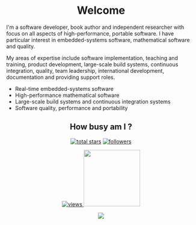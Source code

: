 <h1 align="center">Welcome</h1>

I'm a software developer, book author and independent researcher with focus on all aspects of high-performance, portable software. I have particular interest in embedded-systems software, mathematical software and quality.

My areas of expertise include software implementation, teaching and training, product development, large-scale build systems, continuous integration, quality, team leadership, international development, documentation and providing support roles.

- Real-time embedded-systems software
- High-performance mathematical software
- Large-scale build systems and continuous integration systems
- Software quality, performance and portability

<h2 align="center">How busy am I ?</h2>

<p align="center">
  <a href="https://github.com/ckormanyos?tab=repositories&sort=stargazers">
    <img alt="total stars" title="Total stars on GitHub" src="https://custom-icon-badges.herokuapp.com/badge/dynamic/json?logo=star&color=55960c&labelColor=488207&label=Stars&style=for-the-badge&query=%24.stars&url=https://api.github-star-counter.workers.dev/user/ckormanyos"/></a>
  <a href="https://github.com/ckormanyos?tab=followers">
    <img alt="followers" title="Follow me on Github" src="https://custom-icon-badges.herokuapp.com/github/followers/ckormanyos?color=236ad3&labelColor=1155ba&style=for-the-badge&logo=person-add&label=Follow&logoColor=white"/></a>
</p>

<p align="center">
  <a href="https://github.com/ckormanyos?tab=views">
    <img alt="views" title="Views me on Github" src="https://views.whatilearened.today/views/github/ckormanyos/views.svg?/></a>
</p>

</br>
<p align="center">
  <a href="https://github.com/ckormanyos">
    <img
      height="150"
      src="https://github-readme-stats.vercel.app/api?username=ckormanyos&count_private=true&show_icons=true&custom_title=ckormanyos'%20Github%20Status&hide=issues&theme=vision-friendly-dark"
    />
   </a>
</p>

<p align="center">
  <a href="https://github.com/ckormanyos">
    <img
      src="https://github-trophies.vercel.app/?username=ckormanyos&row=2&column=3" />
  </a>
</p>
